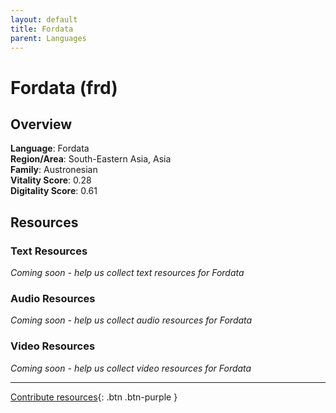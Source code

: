 ```yaml
---
layout: default
title: Fordata
parent: Languages
---
```


# Fordata (frd)

## Overview

**Language**: Fordata  
**Region/Area**: South-Eastern Asia, Asia  
**Family**: Austronesian  
**Vitality Score**: 0.28  
**Digitality Score**: 0.61  

## Resources

### Text Resources
*Coming soon - help us collect text resources for Fordata*

### Audio Resources
*Coming soon - help us collect audio resources for Fordata*

### Video Resources
*Coming soon - help us collect video resources for Fordata*

---

[Contribute resources](https://fairtrain.github.io/){: .btn .btn-purple }
